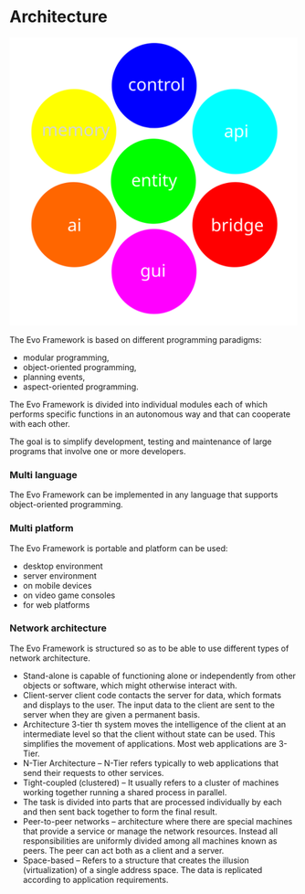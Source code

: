 # Architecture

![evo_framework_text.svg](data/evo_framework_text.svg)

The Evo Framework is based on different programming paradigms:
- modular programming,
- object-oriented programming,
- planning events,
- aspect-oriented programming.

The Evo Framework is divided into individual modules each of which performs specific functions in an autonomous way and that can cooperate with each other.

The goal is to simplify development, testing and maintenance of large programs that involve one or more developers.

### Multi language
The Evo Framework can be implemented in any language that supports object-oriented programming.

### Multi platform
The Evo Framework is portable and platform can be used:
- desktop environment
- server environment
- on mobile devices
- on video game consoles
- for web platforms

### Network architecture
The Evo Framework is structured so as to be able to use different types of network architecture.

- Stand-alone is capable of functioning alone or independently from other objects or software, which might otherwise interact with.
- Client-server client code contacts the server for data, which formats and displays to the user. The input data to the client are sent to the server when they are given a permanent basis.
- Architecture 3-tier th system moves the intelligence of the client at an intermediate level so that the client without state can be used. This simplifies the movement of applications. Most web applications are 3-Tier.
- N-Tier Architecture – N-Tier refers typically to web applications that send their requests to other services.
- Tight-coupled (clustered) – It usually refers to a cluster of machines working together running a shared process in parallel.
- The task is divided into parts that are processed individually by each and then sent back together to form the final result.
- Peer-to-peer networks – architecture where there are special machines that provide a service or manage the network resources. Instead all responsibilities are uniformly divided among all machines known as peers. The peer can act both as a client and a server.
- Space-based – Refers to a structure that creates the illusion (virtualization) of a single address space. The data is replicated according to application requirements.